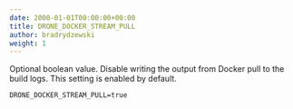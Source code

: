 ```yaml
---
date: 2000-01-01T00:00:00+00:00
title: DRONE_DOCKER_STREAM_PULL
author: bradrydzewski
weight: 1
---
```


Optional boolean value. Disable writing the output from Docker pull to the build logs. This setting is enabled by default.

```
DRONE_DOCKER_STREAM_PULL=true
```